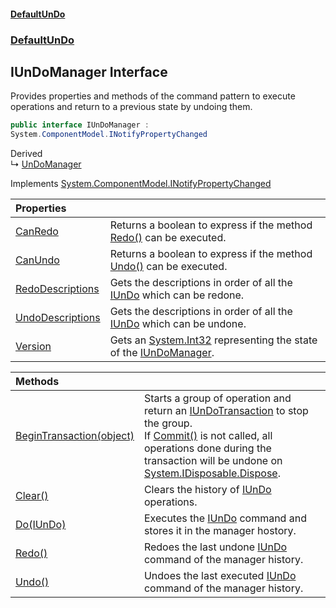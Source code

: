 #### [DefaultUnDo](DefaultUnDo.md 'DefaultUnDo')
### [DefaultUnDo](DefaultUnDo.md#DefaultUnDo 'DefaultUnDo')
## IUnDoManager Interface
Provides properties and methods of the command pattern to execute operations and return to a previous state by undoing them.  
```csharp
public interface IUnDoManager :
System.ComponentModel.INotifyPropertyChanged
```

Derived  
&#8627; [UnDoManager](UnDoManager.md 'DefaultUnDo.UnDoManager')  

Implements [System.ComponentModel.INotifyPropertyChanged](https://docs.microsoft.com/en-us/dotnet/api/System.ComponentModel.INotifyPropertyChanged 'System.ComponentModel.INotifyPropertyChanged')  

| Properties | |
| :--- | :--- |
| [CanRedo](IUnDoManager_CanRedo.md 'DefaultUnDo.IUnDoManager.CanRedo') | Returns a boolean to express if the method [Redo()](IUnDoManager_Redo().md 'DefaultUnDo.IUnDoManager.Redo()') can be executed.<br/> |
| [CanUndo](IUnDoManager_CanUndo.md 'DefaultUnDo.IUnDoManager.CanUndo') | Returns a boolean to express if the method [Undo()](IUnDoManager_Undo().md 'DefaultUnDo.IUnDoManager.Undo()') can be executed.<br/> |
| [RedoDescriptions](IUnDoManager_RedoDescriptions.md 'DefaultUnDo.IUnDoManager.RedoDescriptions') | Gets the descriptions in order of all the [IUnDo](IUnDo.md 'DefaultUnDo.IUnDo') which can be redone.<br/> |
| [UndoDescriptions](IUnDoManager_UndoDescriptions.md 'DefaultUnDo.IUnDoManager.UndoDescriptions') | Gets the descriptions in order of all the [IUnDo](IUnDo.md 'DefaultUnDo.IUnDo') which can be undone.<br/> |
| [Version](IUnDoManager_Version.md 'DefaultUnDo.IUnDoManager.Version') | Gets an [System.Int32](https://docs.microsoft.com/en-us/dotnet/api/System.Int32 'System.Int32') representing the state of the [IUnDoManager](IUnDoManager.md 'DefaultUnDo.IUnDoManager').<br/> |

| Methods | |
| :--- | :--- |
| [BeginTransaction(object)](IUnDoManager_BeginTransaction(object).md 'DefaultUnDo.IUnDoManager.BeginTransaction(object)') | Starts a group of operation and return an [IUnDoTransaction](IUnDoTransaction.md 'DefaultUnDo.IUnDoTransaction') to stop the group.<br/>If [Commit()](IUnDoTransaction_Commit().md 'DefaultUnDo.IUnDoTransaction.Commit()') is not called, all operations done during the transaction will be undone on [System.IDisposable.Dispose](https://docs.microsoft.com/en-us/dotnet/api/System.IDisposable.Dispose 'System.IDisposable.Dispose').<br/> |
| [Clear()](IUnDoManager_Clear().md 'DefaultUnDo.IUnDoManager.Clear()') | Clears the history of [IUnDo](IUnDo.md 'DefaultUnDo.IUnDo') operations.<br/> |
| [Do(IUnDo)](IUnDoManager_Do(IUnDo).md 'DefaultUnDo.IUnDoManager.Do(DefaultUnDo.IUnDo)') | Executes the [IUnDo](IUnDo.md 'DefaultUnDo.IUnDo') command and stores it in the manager hostory.<br/> |
| [Redo()](IUnDoManager_Redo().md 'DefaultUnDo.IUnDoManager.Redo()') | Redoes the last undone [IUnDo](IUnDo.md 'DefaultUnDo.IUnDo') command of the manager history.<br/> |
| [Undo()](IUnDoManager_Undo().md 'DefaultUnDo.IUnDoManager.Undo()') | Undoes the last executed [IUnDo](IUnDo.md 'DefaultUnDo.IUnDo') command of the manager history.<br/> |
